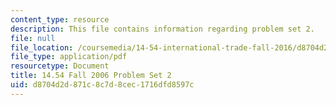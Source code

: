 ```yaml
---
content_type: resource
description: This file contains information regarding problem set 2.
file: null
file_location: /coursemedia/14-54-international-trade-fall-2016/d8704d2d871c8c7d8cec1716dfd8597c_MIT14_54F16_ProblemSet2.pdf
file_type: application/pdf
resourcetype: Document
title: 14.54 Fall 2006 Problem Set 2
uid: d8704d2d-871c-8c7d-8cec-1716dfd8597c
---
```

